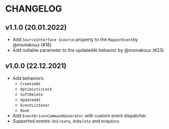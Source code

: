 # CHANGELOG

v1.1.0 (20.01.2022)
-------------------
- Add `SourceInterface $source` property to the `MapperEvent`by @msmakouz (#18)
- Add nullable parameter to the updatedAt behavior by @msmakouz (#23)

v1.0.0 (22.12.2021)
-------------------
- Add behaviors:
  - `CreatedAt`
  - `OptimisticLock`
  - `SoftDelete`
  - `UpdatedAt`
  - `EventListener`
  - `Hook`
- Add `EventDrivenCommandGenerator` with custom event dispatcher.
- Supported events: `OnCreate`, `OnDelete` and `OnUpdate`
